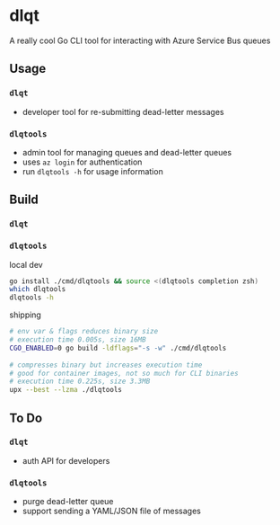 # dlqt
 
A really cool Go CLI tool for interacting with Azure Service Bus queues
 
## Usage
 
### `dlqt`
 
- developer tool for re-submitting dead-letter messages
 
### `dlqtools`
 
- admin tool for managing queues and dead-letter queues
- uses `az login` for authentication
- run `dlqtools -h` for usage information

## Build
 
### `dlqt`
 
### `dlqtools`
 
local dev
```bash
go install ./cmd/dlqtools && source <(dlqtools completion zsh)
which dlqtools
dlqtools -h
```
 
shipping
```bash
# env var & flags reduces binary size
# execution time 0.005s, size 16MB
CGO_ENABLED=0 go build -ldflags="-s -w" ./cmd/dlqtools
 
# compresses binary but increases execution time
# good for container images, not so much for CLI binaries
# execution time 0.225s, size 3.3MB
upx --best --lzma ./dlqtools
```
 
## To Do
 
### `dlqt`
 
- auth API for developers
 
### `dlqtools`
 
- purge dead-letter queue
- support sending a YAML/JSON file of messages
